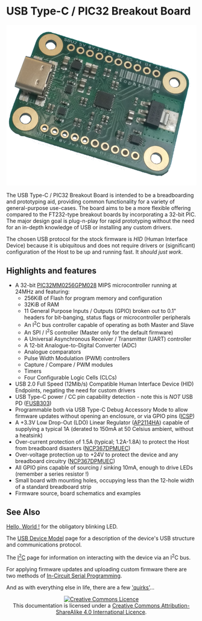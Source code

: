 # USB Type-C / PIC32 Breakout Board
![The USB Type-C / PIC32 Breakout Board](Home-Board-800x674.png)

The USB Type-C / PIC32 Breakout Board is intended to be a breadboarding and prototyping aid, providing common functionality for a variety of general-purpose
use-cases.  The board aims to be a more flexible offering compared to the FT232-type breakout boards by incorporating a 32-bit PIC.  The major design goal is
plug-n-play for rapid prototyping without the need for an in-depth knowledge of USB or installing any custom drivers.

The chosen USB protocol for the stock firmware is _HID_ (Human Interface Device) because it is ubiquitous and does not require drivers or (significant)
configuration of the Host to be up and running fast.  It _should just work_.

## Highlights and features
  - A 32-bit [PIC32MM0256GPM028](https://github.com/lophtware/UsbCPic32Breakout/blob/master/doc/datasheets/mcu/PIC32MM0256GPM028.pdf) MIPS microcontroller running at 24MHz and featuring:
    - 256KiB of Flash for program memory and configuration
    - 32KiB of RAM
    - 11 General Purpose Inputs / Outputs (GPIO) broken out to 0.1" headers for bit-banging, status flags or microcontroller peripherals
    - An I<sup>2</sup>C bus controller capable of operating as both Master and Slave
    - An SPI / I<sup>2</sup>S controller (Master only for the default firmware)
    - A Universal Asynchronous Receiver / Transmitter (UART) controller
    - A 12-bit Analogue-to-Digital Converter (ADC)
    - Analogue comparators
    - Pulse Width Modulation (PWM) controllers
    - Capture / Compare / PWM modules
    - Timers
    - Four Configurable Logic Cells (CLCs)
  - USB 2.0 Full Speed (12Mib/s) Compatible Human Interface Device (HID) Endpoints, negating the need for custom drivers
  - USB Type-C power / CC pin capability detection - note this is _NOT_ USB PD ([FUSB303](https://github.com/lophtware/UsbCPic32Breakout/blob/master/doc/datasheets/usb/FUSB303.pdf))
  - Programmable both via USB Type-C Debug Accessory Mode to allow firmware updates without opening an enclosure, or via GPIO pins ([ICSP](Icsp.md))
  - A +3.3V Low Drop-Out (LDO) Linear Regulator ([AP2114HA](https://github.com/lophtware/UsbCPic32Breakout/blob/master/doc/datasheets/power/AP2114HA-1.2TRG1.pdf)) capable of supplying a typical 1A (derated to 150mA at 50 Celsius ambient, without a heatsink)
  - Over-current protection of 1.5A (typical; 1.2A-1.8A) to protect the Host from breadboard disasters ([NCP367DPMUEC](https://github.com/lophtware/UsbCPic32Breakout/blob/master/doc/datasheets/usb/NCP367DPMUEC.pdf))
  - Over-voltage protection up to +24V to protect the device and any breadboard circuitry ([NCP367DPMUEC](https://github.com/lophtware/UsbCPic32Breakout/blob/master/doc/datasheets/usb/NCP367DPMUEC.pdf))
  - All GPIO pins capable of sourcing / sinking 10mA, enough to drive LEDs (remember a series resistor !)
  - Small board with mounting holes, occupying less than the 12-hole width of a standard breadboard strip
  - Firmware source, board schematics and examples

## See Also
[Hello, World !](HelloWorld.md) for the obligatory blinking LED.

The [USB Device Model](UsbDeviceModel/Interfaces.md) page for a description of the device's USB structure and communications protocol.

The [I<sup>2</sup>C](I2c/Index.md) page for information on interacting with the device via an I<sup>2</sup>C bus.

For applying firmware updates and uploading custom firmware there are two methods of [In-Circuit Serial Programming](Icsp.md).

And as with everything else in life, there are a few ['quirks'](Quirks.md)...

<p align="center">
	<a rel="license" href="https://creativecommons.org/licenses/by-sa/4.0/"><img alt="Creative Commons Licence" style="border-width:0" src="https://i.creativecommons.org/l/by-sa/4.0/88x31.png" /></a><br />This documentation is licensed under a <a rel="license" href="https://creativecommons.org/licenses/by-sa/4.0/">Creative Commons Attribution-ShareAlike 4.0 International Licence</a>.
</p>

